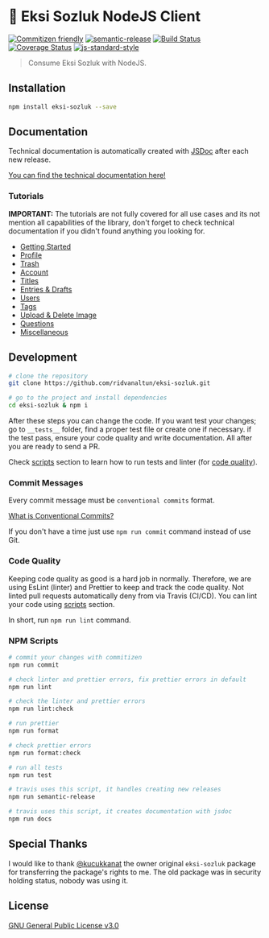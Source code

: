 # 🍋 Eksi Sozluk NodeJS Client

[![Commitizen friendly](https://img.shields.io/badge/commitizen-friendly-brightgreen.svg)](http://commitizen.github.io/cz-cli/)
[![semantic-release](https://img.shields.io/badge/%20%20%F0%9F%93%A6%F0%9F%9A%80-semantic--release-e10079.svg)](https://github.com/semantic-release/semantic-release)
[![Build Status](https://travis-ci.com/ridvanaltun/eksi-sozluk.svg?branch=master)](https://travis-ci.com/ridvanaltun/eksi-sozluk)
[![Coverage Status](https://coveralls.io/repos/github/ridvanaltun/eksi-sozluk/badge.svg?branch=master)](https://coveralls.io/github/ridvanaltun/eksi-sozluk?branch=master)
[![js-standard-style](https://img.shields.io/badge/code%20style-standard-brightgreen.svg)](http://standardjs.com)

> Consume Eksi Sozluk with NodeJS.

## Installation

```bash
npm install eksi-sozluk --save
```

## Documentation

Technical documentation is automatically created with [JSDoc](https://github.com/jsdoc/jsdoc) after each new release.

[You can find the technical documentation here!](https://ridvanaltun.github.io/eksi-sozluk/)

### Tutorials

**IMPORTANT:** The tutorials are not fully covered for all use cases and its not mention all capabilities of the library, don't forget to check technical documentation if you didn't found anything you looking for.

- [Getting Started](https://ridvanaltun.github.io/eksi-sozluk/tutorial-01-getting-started.html)
- [Profile](https://ridvanaltun.github.io/eksi-sozluk/tutorial-02-profile.html)
- [Trash](https://ridvanaltun.github.io/eksi-sozluk/tutorial-03-trash.html)
- [Account](https://ridvanaltun.github.io/eksi-sozluk/tutorial-04-account.html)
- [Titles](https://ridvanaltun.github.io/eksi-sozluk/tutorial-05-titles.html)
- [Entries & Drafts](https://ridvanaltun.github.io/eksi-sozluk/tutorial-06-entries-and-drafts.html)
- [Users](https://ridvanaltun.github.io/eksi-sozluk/tutorial-07-users.html)
- [Tags](https://ridvanaltun.github.io/eksi-sozluk/tutorial-08-tags.html)
- [Upload & Delete Image](https://ridvanaltun.github.io/eksi-sozluk/tutorial-09-upload-and-delete-image.html)
- [Questions](https://ridvanaltun.github.io/eksi-sozluk/tutorial-10-questions.html)
- [Miscellaneous](https://ridvanaltun.github.io/eksi-sozluk/tutorial-11-miscellaneous.html)

## Development

```bash
# clone the repository
git clone https://github.com/ridvanaltun/eksi-sozluk.git

# go to the project and install dependencies
cd eksi-sozluk & npm i
```

After these steps you can change the code. If you want test your changes; go to `__tests__` folder, find a proper test file or create one if necessary. if the test pass, ensure your code quality and write documentation. All after you are ready to send a PR.

Check [scripts](#npm-scripts) section to learn how to run tests and linter (for [code quality](#code-quality)).

### Commit Messages

Every commit message must be `conventional commits` format.

[What is Conventional Commits?](https://www.conventionalcommits.org/en/v1.0.0/#summary)

If you don't have a time just use `npm run commit` command instead of use Git.

### Code Quality

Keeping code quality as good is a hard job in normally. Therefore, we are using EsLint (linter) and Prettier to keep and track the code quality. Not linted pull requests automatically deny from via Travis (CI/CD). You can lint your code using [scripts](#npm-scripts) section.

In short, run `npm run lint` command.

### NPM Scripts

```bash
# commit your changes with commitizen
npm run commit

# check linter and prettier errors, fix prettier errors in default
npm run lint

# check the linter and prettier errors
npm run lint:check

# run prettier
npm run format

# check prettier errors
npm run format:check

# run all tests
npm run test

# travis uses this script, it handles creating new releases
npm run semantic-release

# travis uses this script, it creates documentation with jsdoc
npm run docs
```

## Special Thanks

I would like to thank [@kucukkanat](https://github.com/kucukkanat) the owner original `eksi-sozluk` package for transferring the package's rights to me. The old package was in security holding status, nobody was using it.

## License

[GNU General Public License v3.0](https://github.com/ridvanaltun/eksi-sozluk/blob/master/LICENSE)
